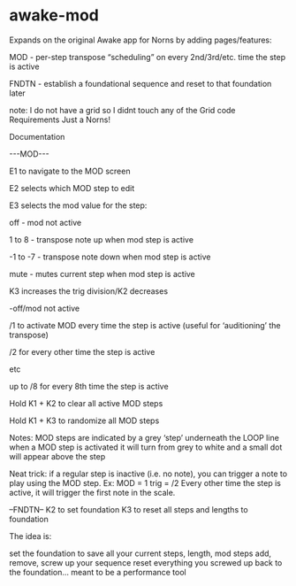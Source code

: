 # awake-mod
Expands on the original Awake app for Norns by adding pages/features:

MOD - per-step transpose “scheduling” on every 2nd/3rd/etc. time the step is active

FNDTN - establish a foundational sequence and reset to that foundation later

note: I do not have a grid so I didnt touch any of the Grid code
Requirements
Just a Norns!

Documentation

---MOD---

E1 to navigate to the MOD screen

E2 selects which MOD step to edit

E3 selects the mod value for the step:

off - mod not active

1 to 8 - transpose note up when mod step is active

-1 to -7 - transpose note down when mod step is active

mute - mutes current step when mod step is active

K3 increases the trig division/K2 decreases

-off/mod not active

/1 to activate MOD every time the step is active (useful for ‘auditioning’ the transpose)

/2 for every other time the step is active

etc

up to /8 for every 8th time the step is active

Hold K1 + K2 to clear all active MOD steps

Hold K1 + K3 to randomize all MOD steps

Notes:
MOD steps are indicated by a grey ‘step’ underneath the LOOP line
when a MOD step is activated it will turn from grey to white and a small dot will appear above the step

Neat trick: if a regular step is inactive (i.e. no note), you can trigger a note to play using the MOD step. Ex: MOD = 1
trig = /2
Every other time the step is active, it will trigger the first note in the scale.

–FNDTN–
K2 to set foundation
K3 to reset all steps and lengths to foundation

The idea is:

set the foundation to save all your current steps, length, mod steps
add, remove, screw up your sequence
reset everything you screwed up back to the foundation… meant to be a performance tool
